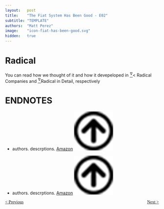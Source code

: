 ```yaml
---
layout:   post
title:    "The Fiat System Has Been Good - E02"
subtitle: "TEMPLATE"
authors:  "Matt Perez"
image:    "icon-fiat-has-been-good.svg"
hidden:   true
---
```


<div style="display:none; ">
 <p>Time for an alternative.</p>
</div>

<h1>Radical</h1>
 <p></p>
 <p></p>
 <p>You can read how we thought of it and how it devepeloped in <a href="#en01">
  <sup id="bm01">&hairsp;&nabla;&hairsp;</sup></a>< Radical Companies and <a href="#en02"><sup id="bm02">&hairsp;&nabla;&hairsp;</sup></a>Radical in Detail, respectively</p>

<h1></h1>
 <p></p>
 <p></p>  
 <p></p>

<h1 class="_section">ENDNOTES</h1>
 <ul>
  <li id="en01">
   <p class="_list-item">
    authors.
    descrptions.
    <a href="https://www.amazon.com/dp/B0CN3X7J93" target='_blank'>Amazon</a>
    <a class="_uparrow" href="#bm01"><img src="/assets/img/arrow-up-icon.png"></a>
   </p>
  </li>
  <li id="en02">
   <p class="_list-item">
    authors.
    descrptions.
    <a href="https://www.amazon.com/dp/B0CW1HV3SK" target='_blank'>Amazon</a>
    <a class="_uparrow" href="#bm01"><img src="/assets/img/arrow-up-icon.png"></a>
   </p>
  </li>
 </ul>

<div style="margin-bottom:1in; font-family: American Typewriter, serif; ">
 <span style="float:left; ">
  <a href="https://radicalcompanies.com/2024/11/28/book4-intro">&lt; Previous</a>
 </span>
 <span style="float:right; ">
  <a href="https://radicalcompanies.com/2024/12/01/book4-02">Next &gt;</a>
 </span>
</div>

